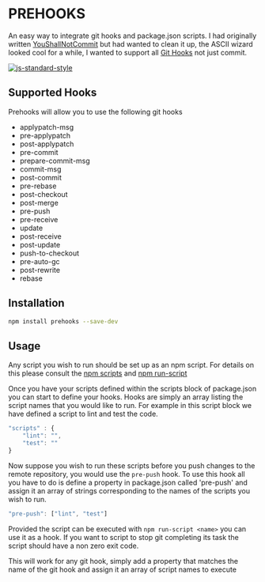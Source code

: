 # PREHOOKS
An easy way to integrate git hooks and package.json scripts.
I  had originally written [YouShallNotCommit](https://github.com/gangleri/YouShallNotCommit)
but had wanted to clean it up, the ASCII wizard looked cool for a while, I wanted
to support all [Git Hooks](http://www.git-scm.com/book/en/v2/Customizing-Git-Git-Hooks) not just commit. 

[![js-standard-style](https://cdn.rawgit.com/feross/standard/master/badge.svg)](https://github.com/feross/standard)


## Supported Hooks
Prehooks will allow you to use the following git hooks

  * applypatch-msg
  * pre-applypatch
  * post-applypatch
  * pre-commit
  * prepare-commit-msg
  * commit-msg
  * post-commit
  * pre-rebase
  * post-checkout
  * post-merge
  * pre-push
  * pre-receive
  * update
  * post-receive
  * post-update
  * push-to-checkout
  * pre-auto-gc
  * post-rewrite
  * rebase

## Installation
```sh
npm install prehooks --save-dev
```


## Usage
Any script you wish to run should be set up as an npm script. For details on this
please consult the [npm scripts](https://docs.npmjs.com/misc/scripts) and [npm run-script](https://docs.npmjs.com/cli/run-script)

Once you have your scripts defined within the scripts block of package.json you
can start to define your hooks. Hooks are simply an array listing the script
names that you would like to run. For example in this script block we have
defined a script to lint and test the code.

```js
"scripts" : {
	"lint": "",
	"test": ""
}
```

Now suppose you wish to run these scripts before you push changes to the remote
repository, you would use the `pre-push` hook. To use this hook all you have
to do is define a property in package.json called 'pre-push' and assign it
an array of strings corresponding to the names of the scripts you wish to run.

```js
"pre-push": ["lint", "test"]
```

Provided the script can be executed with `npm run-script <name>` you can use it
as a hook. If you want to script to stop git completing its task the  script
should have a non zero exit code. 

This will work for any git hook, simply add a property that matches the name of
the git hook and assign it an array of script names to execute

